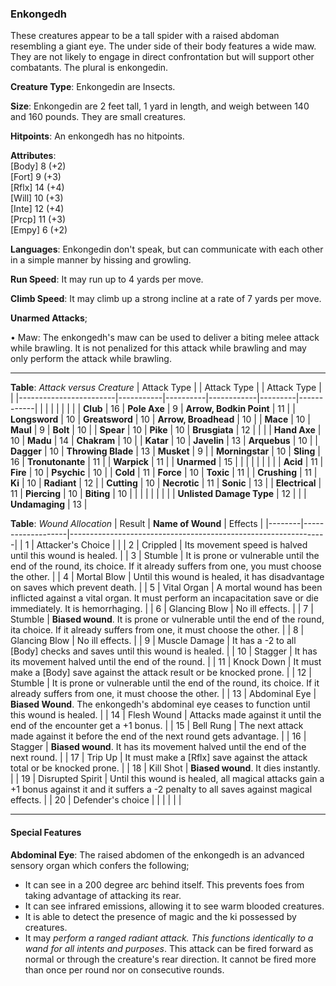 ### Enkongedh
These creatures appear to be a tall spider with a raised abdoman resembling a giant eye. The under side of their body features a wide maw. They are not likely to engage in direct confrontation but will support other combatants. The plural is enkongedin.

**Creature Type**: Enkongedin are Insects.

**Size**: Enkongedin are 2 feet tall, 1 yard in length, and weigh between 140 and 160 pounds. They are small creatures.

**Hitpoints**: An enkongedh has no hitpoints.

**Attributes**:  
[Body] 8 (+2)  
[Fort] 9 (+3)  
[Rflx] 14 (+4)  
[Will] 10 (+3)  
[Inte] 12 (+4)  
[Prcp] 11 (+3)  
[Empy] 6 (+2)  

**Languages**: Enkongedin don't speak, but can communicate with each other in a simple manner by hissing and growling.

**Run Speed**: It may run up to 4 yards per move.

**Climb Speed**: It may climb up a strong incline at a rate of 7 yards per move.

**Unarmed Attacks**;

 • Maw: The enkongedh's maw can be used to deliver a biting melee attack while brawling. It is not penalized for this attack while brawling and may only perform the attack while brawling.

---------------------

**Table**: *Attack versus Creature*
| Attack Type            |           | Attack Type  |        | Attack Type |         |
|------------------------|-----------|----------|------------|---------|------------|
|                        |          |            |         |            |         |
| **Club**                   | 16   | **Pole Axe** | 9     | **Arrow, Bodkin Point**    | 11    |
| **Longsword**              | 10    | **Greatsword** | 10  | **Arrow, Broadhead**       | 10    |
| **Mace**                   | 10    | **Maul** | 9        | **Bolt** | 10    |
| **Spear**                  | 10     | **Pike** | 10       | **Brusgiata** | 12     |  |     |
| **Hand Axe**               | 10     | **Madu**   | 14      | **Chakram** | 10    |
| **Katar**                  | 10     | **Javelin**         | 13    | **Arquebus** | 10    |
| **Dagger**                 | 10     | **Throwing Blade**  | 13    | **Musket** | 9    |
| **Morningstar**            | 10     | **Sling**           | 16    | **Tronutonante** | 11    |
| **Warpick**                | 11     |                     |  **Unarmed**         | 15   |
|                        |           |          |            |         |            |
| **Acid**                   | 11     | **Fire** | 10     | **Psychic** | 10     |
| **Cold**                   | 11     | **Force** | 10     | **Toxic**  | 11     |
| **Crushing**               | 11     | **Ki** | 10     | **Radiant** | 12     |
| **Cutting**                | 10     | **Necrotic** | 11     | **Sonic** | 13    |
| **Electrical**             | 11     | **Piercing** | 10     | **Biting** | 10    |
|                            |        |              |        |            |       |
| **Unlisted Damage Type** | 12 |    |     | **Undamaging** | 13 |

**Table**: *Wound Allocation*
| Result | **Name of Wound** | Effects                                                        |
|--------|-------------------|----------------------------------------------------------------|
|   1    | Attacker's Choice |                                                                |
|   2    | Crippled          | Its movement speed is halved until this wound is healed.      |
|   3    | Stumble      | It is prone or vulnerable until the end of the round, its choice. If it already suffers from one, you must choose the other. |
|   4    | Mortal Blow       | Until this wound is healed, it has disadvantage on saves which prevent death. |
|   5    | Vital Organ    | A mortal wound has been inflicted against a vital organ. It must perform an incapacitation save or die immediately. It is hemorrhaging. |
|   6    | Glancing Blow            | No ill effects. |
|   7    | Stumble | **Biased wound**. It is prone or vulnerable until the end of the round, ita choice. If it already suffers from one, it must choose the other. |
|   8    | Glancing Blow     | No ill effects.                                     |
|   9    | Muscle Damage     | It has a -2 to all [Body] checks and saves until this wound is healed. |
|   10   | Stagger        | It has its movement halved until the end of the round. |
|   11   | Knock Down | It must make a [Body] save against the attack result or be knocked prone. |
|   12   | Stumble | It is prone or vulnerable until the end of the round, its choice. If it already suffers from one, it must choose the other. |
|   13   | Abdominal Eye | **Biased Wound**. The enkongedh's abdominal eye ceases to function until this wound is healed. |
|   14   | Flesh Wound | Attacks made against it until the end of the encounter get a +1 bonus. |
|   15   | Bell Rung | The next attack made against it before the end of the next round gets advantage.  |
|   16   | Stagger | **Biased wound**. It has its movement halved until the end of the next round. |
|   17   | Trip Up           | It must make a [Rflx] save against the attack total or be knocked prone.                                  |
|   18   | Kill Shot | **Biased wound**. It dies instantly. |
|   19   | Disrupted Spirit | Until this wound is healed, all magical attacks gain a +1 bonus against it and it suffers a -2 penalty to all saves against magical effects. |
|   20   | Defender's choice |                                   |
|        |                                                |                                   |

---------------------

#### Special Features

**Abdominal Eye**: The raised abdomen of the enkongedh is an advanced sensory organ which confers the following;  
* It can see in a 200 degree arc behind itself. This prevents foes from taking advantage of attacking its rear.  
* It can see infrared emissions, allowing it to see warm blooded creatures.
* It is able to detect the presence of magic and the ki possessed by creatures.
* It may *perform a ranged radiant attack. This functions identically to a wand for all intents and purposes*. This attack can be fired forward as normal or through the creature's rear direction. It cannot be fired more than once per round nor on consecutive rounds.
